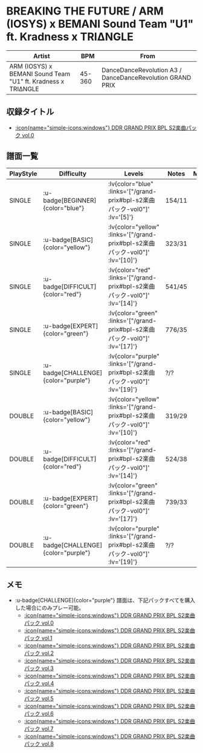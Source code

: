 # BREAKING THE FUTURE / ARM (IOSYS) x BEMANI Sound Team "U1" ft. Kradness x TRIΔNGLE

|Artist|BPM|From|
|------|---|----|
|ARM (IOSYS) x BEMANI Sound Team "U1" ft. Kradness x TRIΔNGLE|45-360|DanceDanceRevolution A3 / DanceDanceRevolution GRAND PRIX|

## 収録タイトル

- [ :icon{name="simple-icons:windows"} DDR GRAND PRIX BPL S2楽曲パック vol.0](/grand-prix#bpl-s2楽曲パック-vol0)

## 譜面一覧

|PlayStyle|Difficulty|Levels|Notes|Movie|
|---------|----------|------|-----|-----|
|SINGLE| :u-badge[BEGINNER]{color="blue"} | :lv{color="blue" :links='["/grand-prix#bpl-s2楽曲パック-vol0"]' :lv='[5]'} |154/11||
|SINGLE| :u-badge[BASIC]{color="yellow"} | :lv{color="yellow" :links='["/grand-prix#bpl-s2楽曲パック-vol0"]' :lv='[10]'} |323/31||
|SINGLE| :u-badge[DIFFICULT]{color="red"} | :lv{color="red" :links='["/grand-prix#bpl-s2楽曲パック-vol0"]' :lv='[14]'} |541/45||
|SINGLE| :u-badge[EXPERT]{color="green"} | :lv{color="green" :links='["/grand-prix#bpl-s2楽曲パック-vol0"]' :lv='[17]'} |776/35||
|SINGLE| :u-badge[CHALLENGE]{color="purple"} | :lv{color="purple" :links='["/grand-prix#bpl-s2楽曲パック-vol0"]' :lv='[19]'} |?/?||
|DOUBLE| :u-badge[BASIC]{color="yellow"} | :lv{color="yellow" :links='["/grand-prix#bpl-s2楽曲パック-vol0"]' :lv='[10]'} |319/29||
|DOUBLE| :u-badge[DIFFICULT]{color="red"} | :lv{color="red" :links='["/grand-prix#bpl-s2楽曲パック-vol0"]' :lv='[14]'} |524/38||
|DOUBLE| :u-badge[EXPERT]{color="green"} | :lv{color="green" :links='["/grand-prix#bpl-s2楽曲パック-vol0"]' :lv='[17]'} |739/33||
|DOUBLE| :u-badge[CHALLENGE]{color="purple"} | :lv{color="purple" :links='["/grand-prix#bpl-s2楽曲パック-vol0"]' :lv='[19]'} |?/?||

## メモ

- :u-badge[CHALLENGE]{color="purple"} 譜面は、下記パックすべてを購入した場合にのみプレー可能。
  - [ :icon{name="simple-icons:windows"} DDR GRAND PRIX BPL S2楽曲パック vol.0](/grand-prix#bpl-s2楽曲パック-vol0)
  - [ :icon{name="simple-icons:windows"} DDR GRAND PRIX BPL S2楽曲パック vol.1](/grand-prix#bpl-s2楽曲パック-vol1)
  - [ :icon{name="simple-icons:windows"} DDR GRAND PRIX BPL S2楽曲パック vol.2](/grand-prix#bpl-s2楽曲パック-vol2)
  - [ :icon{name="simple-icons:windows"} DDR GRAND PRIX BPL S2楽曲パック vol.3](/grand-prix#bpl-s2楽曲パック-vol3)
  - [ :icon{name="simple-icons:windows"} DDR GRAND PRIX BPL S2楽曲パック vol.4](/grand-prix#bpl-s2楽曲パック-vol4)
  - [ :icon{name="simple-icons:windows"} DDR GRAND PRIX BPL S2楽曲パック vol.5](/grand-prix#bpl-s2楽曲パック-vol5)
  - [ :icon{name="simple-icons:windows"} DDR GRAND PRIX BPL S2楽曲パック vol.6](/grand-prix#bpl-s2楽曲パック-vol6)
  - [ :icon{name="simple-icons:windows"} DDR GRAND PRIX BPL S2楽曲パック vol.7](/grand-prix#bpl-s2楽曲パック-vol7)
  - [ :icon{name="simple-icons:windows"} DDR GRAND PRIX BPL S2楽曲パック vol.8](/grand-prix#bpl-s2楽曲パック-vol8)
